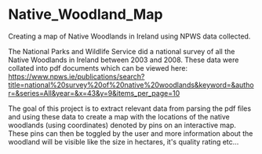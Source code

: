 # Native_Woodland_Map
Creating a map of Native Woodlands in Ireland using NPWS data collected.

The National Parks and Wildlife Service did a national survey of all the Native Woodlands in Ireland between 2003 and 2008.
These data were collated into pdf documents which can be viewed here: 
https://www.npws.ie/publications/search?title=national%20survey%20of%20native%20woodlands&keyword=&author=&series=All&year=&x=43&y=9&items_per_page=10

The goal of this project is to extract relevant data from parsing the pdf files and using these data to create a map with the locations of the native woodlands (using coordinates) denoted by pins on an interactive map.
These pins can then be toggled by the user and more information about the woodland will be visible like the size in hectares, it's quality rating etc...
